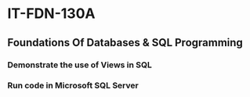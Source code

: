 # IT-FDN-130A
## Foundations Of Databases &amp; SQL Programming

### Demonstrate the use of Views in SQL

### Run code in Microsoft SQL Server

